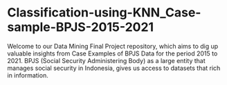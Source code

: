 # Classification-using-KNN_Case-sample-BPJS-2015-2021
Welcome to our Data Mining Final Project repository, which aims to dig up valuable insights from Case Examples of BPJS Data for the period 2015 to 2021. BPJS (Social Security Administering Body) as a large entity that manages social security in Indonesia, gives us access to datasets that rich in information.
